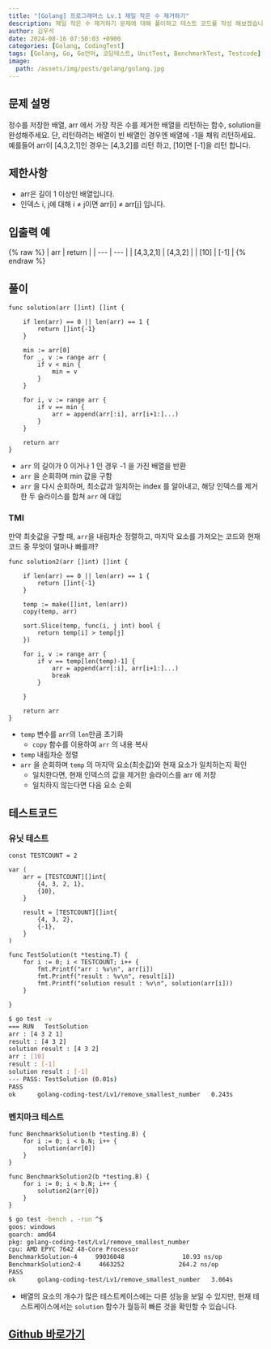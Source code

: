 ```yaml
---
title: "[Golang] 프로그래머스 Lv.1 제일 작은 수 제거하기"
description: 제일 작은 수 제거하기 문제에 대해 풀이하고 테스트 코드를 작성 해보겠습니다.
author: 김우석
date: 2024-08-16 07:50:03 +0900
categories: [Golang, CodingTest]
tags: [Golang, Go, Go언어, 코딩테스트, UnitTest, BenchmarkTest, Testcode]
image:
  path: /assets/img/posts/golang/golang.jpg
---
```


## 문제 설명
정수를 저장한 배열, arr 에서 가장 작은 수를 제거한 배열을 리턴하는 함수, solution을 완성해주세요. 단, 리턴하려는 배열이 빈 배열인 경우엔 배열에 -1을 채워 리턴하세요. 예를들어 arr이 [4,3,2,1]인 경우는 [4,3,2]를 리턴 하고, [10]면 [-1]을 리턴 합니다.


## 제한사항
- arr은 길이 1 이상인 배열입니다.
- 인덱스 i, j에 대해 i ≠ j이면 arr[i] ≠ arr[j] 입니다.


## 입출력 예
{% raw %}
| arr | return |
| --- | --- |
| \[4,3,2,1\] | \[4,3,2\] |
| \[10\] | \[-1\] |
{% endraw %}


## 풀이 
```golang
func solution(arr []int) []int {

	if len(arr) == 0 || len(arr) == 1 {
		return []int{-1}
	}

	min := arr[0]
	for _, v := range arr {
		if v < min {
			min = v
		}
	}

	for i, v := range arr {
		if v == min {
			arr = append(arr[:i], arr[i+1:]...)
		}
	}

	return arr
}
```

- `arr` 의 길이가 0 이거나 1 인 경우 -1 을 가진 배열을 반환
- `arr` 을 순회하며 min 값을 구함
- `arr` 을 다시 순회하며, 최소값과 일치하는 index 를 알아내고, 해당 인덱스를 제거한 두 슬라이스를 합쳐 `arr` 에 대입

### TMI
만약 최솟값을 구할 때, `arr`을 내림차순 정렬하고, 마지막 요소를 가져오는 코드와 현재 코드 중 무엇이 얼마나 빠를까?

```golang
func solution2(arr []int) []int {

	if len(arr) == 0 || len(arr) == 1 {
		return []int{-1}
	}

	temp := make([]int, len(arr))
	copy(temp, arr)

	sort.Slice(temp, func(i, j int) bool {
		return temp[i] > temp[j]
	})

	for i, v := range arr {
		if v == temp[len(temp)-1] {
			arr = append(arr[:i], arr[i+1:]...)
			break
		}

	}

	return arr
}
```

- `temp` 변수를 `arr`의 `len`만큼 초기화
	- `copy` 함수를 이용하여 `arr` 의 내용 복사
- `temp` 내림차순 정렬
- `arr` 을 순회하며 `temp` 의 마지막 요소(최솟값)와 현재 요소가 일치하는지 확인
	- 일치한다면, 현재 인덱스의 값을 제거한 슬라이스를 arr 에 저장
	- 일치하지 않는다면 다음 요소 순회


## 테스트코드
### 유닛 테스트
```golang
const TESTCOUNT = 2

var (
	arr = [TESTCOUNT][]int{
		{4, 3, 2, 1},
		{10},
	}

	result = [TESTCOUNT][]int{
		{4, 3, 2},
		{-1},
	}
)

func TestSolution(t *testing.T) {
	for i := 0; i < TESTCOUNT; i++ {
		fmt.Printf("arr : %v\n", arr[i])
		fmt.Printf("result : %v\n", result[i])
		fmt.Printf("solution result : %v\n", solution(arr[i]))
	}

}
```

```bash
$ go test -v
=== RUN   TestSolution
arr : [4 3 2 1]
result : [4 3 2]
solution result : [4 3 2]     
arr : [10]
result : [-1]
solution result : [-1]        
--- PASS: TestSolution (0.01s)
PASS
ok      golang-coding-test/Lv1/remove_smallest_number   0.243s
```


### 벤치마크 테스트
```golang
func BenchmarkSolution(b *testing.B) {
	for i := 0; i < b.N; i++ {
		solution(arr[0])
	}
}

func BenchmarkSolution2(b *testing.B) {
	for i := 0; i < b.N; i++ {
		solution2(arr[0])
	}
}
```

```bash
$ go test -bench . -run ^$
goos: windows
goarch: amd64
pkg: golang-coding-test/Lv1/remove_smallest_number
cpu: AMD EPYC 7642 48-Core Processor
BenchmarkSolution-4     99036048                10.93 ns/op
BenchmarkSolution2-4     4663252               264.2 ns/op
PASS
ok      golang-coding-test/Lv1/remove_smallest_number   3.064s
```

- 배열의 요소의 개수가 많은 테스트케이스에는 다른 성능을 보일 수 있지만, 현재 테스트케이스에서는 `solution` 함수가 월등히 빠른 것을 확인할 수 있습니다.


## [Github 바로가기](https://github.com/kr-goos/coding-test-solutions/tree/master/programmers/Lv1/remove_smallest_number)